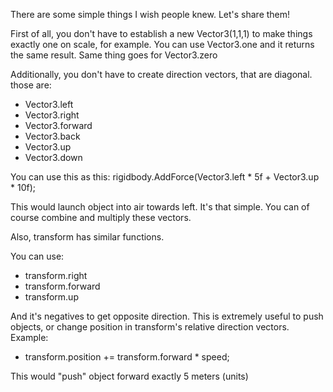 There are some simple things I wish people knew. Let's share them!

First of all, you don't have to establish a new Vector3(1,1,1) to make things exactly one on scale, for example.
You can use Vector3.one and it returns the same result.
Same thing goes for Vector3.zero

Additionally, you don't have to create direction vectors, that are diagonal.
those are:

- Vector3.left
- Vector3.right
- Vector3.forward
- Vector3.back
- Vector3.up
- Vector3.down

You can use this as this:
rigidbody.AddForce(Vector3.left * 5f + Vector3.up * 10f);

This would launch object into air towards left. It's that simple.
You can of course combine and multiply these vectors.

Also, transform has similar functions.

You can use:

- transform.right
- transform.forward
- transform.up

And it's negatives to get opposite direction. This is extremely useful to push objects, or change position in transform's relative direction vectors.
Example:
- transform.position += transform.forward * speed;


This would "push" object forward exactly 5 meters (units)
